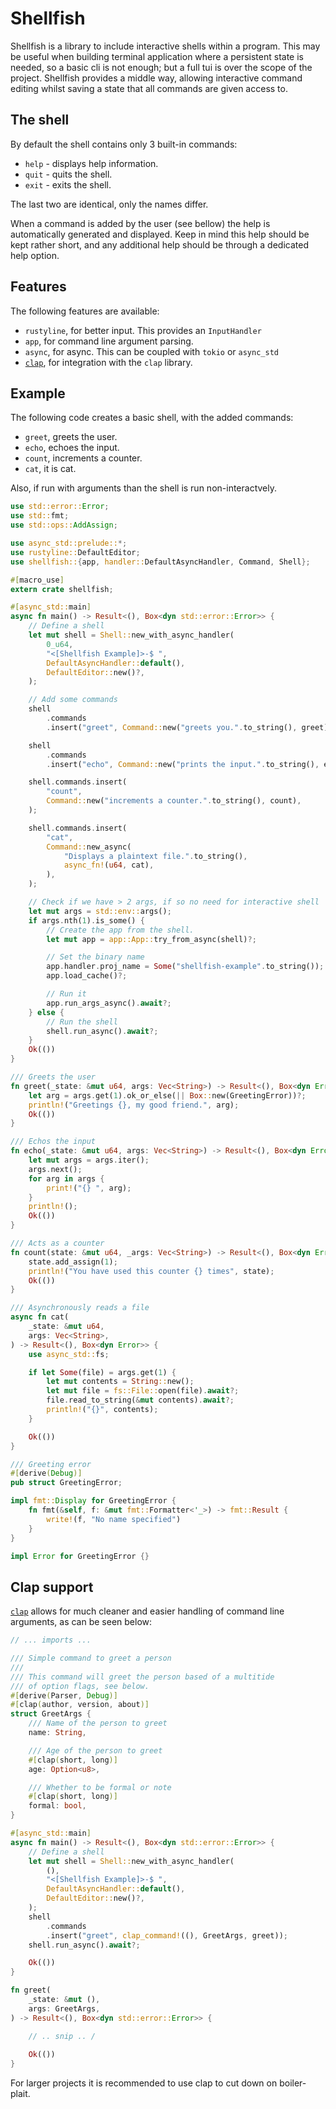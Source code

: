 # Shellfish

Shellfish is a library to include interactive shells within a program. This may be useful when building terminal application where a persistent state is needed, so a basic cli is not enough; but a full tui is over the scope of the project. Shellfish provides a middle way, allowing interactive command editing whilst saving a state that all commands are given access to.

## The shell

By default the shell contains only 3 built-in commands:

 * `help` - displays help information.
 * `quit` - quits the shell.
 * `exit` - exits the shell.

The last two are identical, only the names differ.

When a command is added by the user (see bellow) the help is automatically generated and displayed. Keep in mind this help should be kept rather short, and any additional help should be through a dedicated help option.

## Features

The following features are available:
 * `rustyline`, for better input. This provides an `InputHandler`
 * `app`, for command line argument parsing.
 * `async`, for async. This can be coupled with `tokio` or `async_std`
 * [`clap`](#clap), for integration with the `clap` library.

## Example

The following code creates a basic shell, with the added commands:
 * `greet`, greets the user.
 * `echo`, echoes the input.
 * `count`, increments a counter.
 * `cat`, it is cat.

Also, if run with arguments than the shell is run non-interactvely.

```rust
use std::error::Error;
use std::fmt;
use std::ops::AddAssign;

use async_std::prelude::*;
use rustyline::DefaultEditor;
use shellfish::{app, handler::DefaultAsyncHandler, Command, Shell};

#[macro_use]
extern crate shellfish;

#[async_std::main]
async fn main() -> Result<(), Box<dyn std::error::Error>> {
    // Define a shell
    let mut shell = Shell::new_with_async_handler(
        0_u64,
        "<[Shellfish Example]>-$ ",
        DefaultAsyncHandler::default(),
        DefaultEditor::new()?,
    );

    // Add some commands
    shell
        .commands
        .insert("greet", Command::new("greets you.".to_string(), greet));

    shell
        .commands
        .insert("echo", Command::new("prints the input.".to_string(), echo));

    shell.commands.insert(
        "count",
        Command::new("increments a counter.".to_string(), count),
    );

    shell.commands.insert(
        "cat",
        Command::new_async(
            "Displays a plaintext file.".to_string(),
            async_fn!(u64, cat),
        ),
    );

    // Check if we have > 2 args, if so no need for interactive shell
    let mut args = std::env::args();
    if args.nth(1).is_some() {
        // Create the app from the shell.
        let mut app = app::App::try_from_async(shell)?;

        // Set the binary name
        app.handler.proj_name = Some("shellfish-example".to_string());
        app.load_cache()?;

        // Run it
        app.run_args_async().await?;
    } else {
        // Run the shell
        shell.run_async().await?;
    }
    Ok(())
}

/// Greets the user
fn greet(_state: &mut u64, args: Vec<String>) -> Result<(), Box<dyn Error>> {
    let arg = args.get(1).ok_or_else(|| Box::new(GreetingError))?;
    println!("Greetings {}, my good friend.", arg);
    Ok(())
}

/// Echos the input
fn echo(_state: &mut u64, args: Vec<String>) -> Result<(), Box<dyn Error>> {
    let mut args = args.iter();
    args.next();
    for arg in args {
        print!("{} ", arg);
    }
    println!();
    Ok(())
}

/// Acts as a counter
fn count(state: &mut u64, _args: Vec<String>) -> Result<(), Box<dyn Error>> {
    state.add_assign(1);
    println!("You have used this counter {} times", state);
    Ok(())
}

/// Asynchronously reads a file
async fn cat(
    _state: &mut u64,
    args: Vec<String>,
) -> Result<(), Box<dyn Error>> {
    use async_std::fs;

    if let Some(file) = args.get(1) {
        let mut contents = String::new();
        let mut file = fs::File::open(file).await?;
        file.read_to_string(&mut contents).await?;
        println!("{}", contents);
    }

    Ok(())
}

/// Greeting error
#[derive(Debug)]
pub struct GreetingError;

impl fmt::Display for GreetingError {
    fn fmt(&self, f: &mut fmt::Formatter<'_>) -> fmt::Result {
        write!(f, "No name specified")
    }
}

impl Error for GreetingError {}
```

## Clap support

[`clap`](https://docs.rs/clap/3.2.16/clap/) allows for much
cleaner and easier handling of command line arguments, as can
be seen below:

```rust
// ... imports ...

/// Simple command to greet a person
///
/// This command will greet the person based of a multitide
/// of option flags, see below.
#[derive(Parser, Debug)]
#[clap(author, version, about)]
struct GreetArgs {
    /// Name of the person to greet
    name: String,

    /// Age of the person to greet
    #[clap(short, long)]
    age: Option<u8>,

    /// Whether to be formal or note
    #[clap(short, long)]
    formal: bool,
}

#[async_std::main]
async fn main() -> Result<(), Box<dyn std::error::Error>> {
    // Define a shell
    let mut shell = Shell::new_with_async_handler(
        (),
        "<[Shellfish Example]>-$ ",
        DefaultAsyncHandler::default(),
        DefaultEditor::new()?,
    );
    shell
        .commands
        .insert("greet", clap_command!((), GreetArgs, greet));
    shell.run_async().await?;

    Ok(())
}

fn greet(
    _state: &mut (),
    args: GreetArgs,
) -> Result<(), Box<dyn std::error::Error>> {

    // .. snip .. /
    
    Ok(())
}
```

For larger projects it is recommended to use clap to cut down on
boiler-plait.
